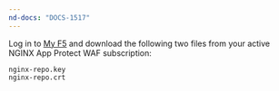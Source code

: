 ```yaml
---
nd-docs: "DOCS-1517"
---
```


Log in to [My F5](https://my.f5.com) and download the following two files from your active NGINX App Protect WAF subscription:

```shell
nginx-repo.key
nginx-repo.crt
```
